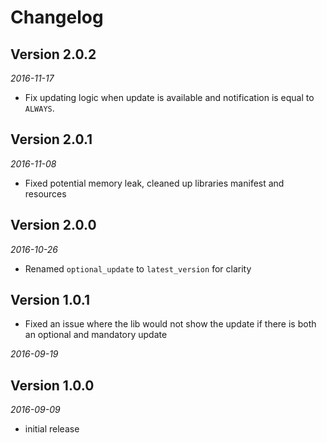# Changelog

## Version 2.0.2

_2016-11-17_

- Fix updating logic when update is available and notification is equal to `ALWAYS`.

## Version 2.0.1

_2016-11-08_

- Fixed potential memory leak, cleaned up libraries manifest and resources

## Version 2.0.0

_2016-10-26_

- Renamed `optional_update` to `latest_version` for clarity

## Version 1.0.1

- Fixed an issue where the lib would not show the update if there is both an optional and mandatory update

_2016-09-19_

## Version 1.0.0

_2016-09-09_

- initial release